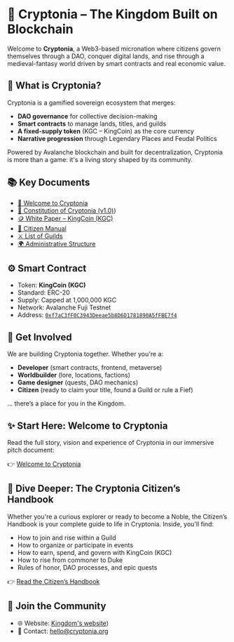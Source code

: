 # 👑 Cryptonia – The Kingdom Built on Blockchain

Welcome to **Cryptonia**, a Web3-based micronation where citizens govern themselves through a DAO, conquer digital lands, and rise through a medieval-fantasy world driven by smart contracts and real economic value.

## 🏰 What is Cryptonia?

Cryptonia is a gamified sovereign ecosystem that merges:
- **DAO governance** for collective decision-making
- **Smart contracts** to manage lands, titles, and guilds
- **A fixed-supply token** (KGC – KingCoin) as the core currency
- **Narrative progression** through Legendary Places and Feudal Politics

Powered by Avalanche blockchain and built for decentralization, Cryptonia is more than a game: it's a living story shaped by its community.

## 📚 Key Documents

- [🏰 Welcome to Cryptonia](https://github.com/cesaretti60/Cryptonia/blob/main/Pitch%20-%20Welcome%20to%20Cryptonia.pdf)
- [📖 Constitution of Cryptonia (v1.0)](https://github.com/cesaretti60/Cryptonia/blob/main/Constitution%20Of%20The%20Kingdom%20of%20Cryptonia%201.0.pdf))
- [🪙 White Paper – KingCoin (KGC)](https://github.com/cesaretti60/Cryptonia/blob/main/ENG%20-%20White%20Paper%20Utility%20Token%20KingCoin%202025.pdf)
- [📘 Citizen Manual](https://github.com/cesaretti60/Cryptonia/blob/main/Cryptonia%20Citizen's%20Handbook.pdf)
- [⚔️ List of Guilds](https://github.com/cesaretti60/Cryptonia/blob/main/List%20of%20Guilds.pdf)
- [🌍 Administrative Structure](https://github.com/cesaretti60/Cryptonia/blob/main/Administrative%20Organization%20of%20Cryptonia.pdf)

## ⚙️ Smart Contract

- Token: **KingCoin (KGC)**
- Standard: ERC-20
- Supply: Capped at 1,000,000 KGC
- Network: Avalanche Fuji Testnet  
- Address: [`0xf7aC3fF0C3943Deeae5b8D6D1781890A5fFBE7f4`](https://testnet.snowtrace.io/address/0xf7aC3fF0C3943Deeae5b8D6D1781890A5fFBE7f4)

## 🚀 Get Involved

We are building Cryptonia together. Whether you're a:
- **Developer** (smart contracts, frontend, metaverse)
- **Worldbuilder** (lore, locations, factions)
- **Game designer** (quests, DAO mechanics)
- **Citizen** (ready to claim your title, found a Guild or rule a Fief)

… there’s a place for you in the Kingdom.

## ✨ Start Here: Welcome to Cryptonia

Read the full story, vision and experience of Cryptonia in our immersive pitch document:

👉 [Welcome to Cryptonia](https://github.com/cesaretti60/Cryptonia/blob/main/Pitch%20-%20Welcome%20to%20Cryptonia.pdf)

## 📘 Dive Deeper: The Cryptonia Citizen’s Handbook

Whether you're a curious explorer or ready to become a Noble, the Citizen’s Handbook is your complete guide to life in Cryptonia.
Inside, you'll find:
- How to join and rise within a Guild
- How to organize or participate in events
- How to earn, spend, and govern with KingCoin (KGC)
- How to rise from commoner to Duke
- Rules of honor, DAO processes, and epic quests

👉 [Read the Citizen’s Handbook](https://github.com/cesaretti60/Cryptonia/blob/main/Cryptonia%20Citizen's%20Handbook.pdf)

## 🤝 Join the Community

- 🌐 Website: [Kingdom's website](https://www.empowermentlabs.eu/kingdom-of-cryptonia/))
- 📧 Contact: hello@cryptonia.org
